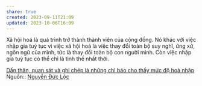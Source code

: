 ```yaml
---
share: true
created: 2023-09-11T21:09
updated: 2023-10-06T16:09
---
```

Xã hội hoá là quá trình trở thành thành viên của cộng đồng. Nó khác với việc nhập gia tuỳ tục vì việc xã hội hoá là việc thay đổi toàn bộ suy nghĩ, ứng xử, ngôn ngữ của mình, tức là thay đổi toàn bộ con người mình. Còn việc nhập gia tuỳ tục có thể chỉ là tình thế nhất thời.

[Dấn thân, quan sát và ghi chép là những chỉ báo cho thấy mức độ hoà nhập](../D%E1%BA%A5n%20th%C3%A2n,%20quan%20s%C3%A1t%20v%C3%A0%20ghi%20ch%C3%A9p%20l%C3%A0%20nh%E1%BB%AFng%20ch%E1%BB%89%20b%C3%A1o%20cho%20th%E1%BA%A5y%20m%E1%BB%A9c%20%C4%91%E1%BB%99%20ho%C3%A0%20nh%E1%BA%ADp.md#)
Nguồn:: [Nguyễn Đức Lộc](Nguy%E1%BB%85n%20%C4%90%E1%BB%A9c%20L%E1%BB%99c.md#)
